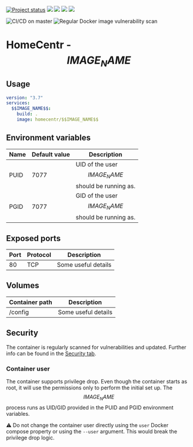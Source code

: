 [![Project status](https://badgen.net/badge/project%20status/stable%20%26%20actively%20maintaned?color=green)](https://github.com/homecentr/docker-$$IMAGE_NAME$$/graphs/commit-activity) [![](https://badgen.net/github/label-issues/homecentr/docker-$$IMAGE_NAME$$/bug?label=open%20bugs&color=green)](https://github.com/homecentr/docker-$$IMAGE_NAME$$/labels/bug) [![](https://badgen.net/github/release/homecentr/docker-$$IMAGE_NAME$$)](https://hub.docker.com/repository/docker/homecentr/$$IMAGE_NAME$$)
[![](https://badgen.net/docker/pulls/homecentr/$$IMAGE_NAME$$)](https://hub.docker.com/repository/docker/homecentr/$$IMAGE_NAME$$) 
[![](https://badgen.net/docker/size/homecentr/$$IMAGE_NAME$$)](https://hub.docker.com/repository/docker/homecentr/$$IMAGE_NAME$$)

![CI/CD on master](https://github.com/homecentr/docker-$$IMAGE_NAME$$/workflows/CI/CD%20on%20master/badge.svg)
![Regular Docker image vulnerability scan](https://github.com/homecentr/docker-$$IMAGE_NAME$$/workflows/Regular%20Docker%20image%20vulnerability%20scan/badge.svg)


# HomeCentr - $$IMAGE_NAME$$


## Usage

```yml
version: "3.7"
services:
  $$IMAGE_NAME$$:
    build: .
    image: homecentr/$$IMAGE_NAME$$
```

## Environment variables

| Name | Default value | Description |
|------|---------------|-------------|
| PUID | 7077 | UID of the user $$IMAGE_NAME$$ should be running as. |
| PGID | 7077 | GID of the user $$IMAGE_NAME$$ should be running as. |

## Exposed ports

| Port | Protocol | Description |
|------|------|-------------|
| 80 | TCP | Some useful details |

## Volumes

| Container path | Description |
|------------|---------------|
| /config | Some useful details |

## Security
The container is regularly scanned for vulnerabilities and updated. Further info can be found in the [Security tab](https://github.com/homecentr/docker-$$IMAGE_NAME$$/security).

### Container user
The container supports privilege drop. Even though the container starts as root, it will use the permissions only to perform the initial set up. The $$IMAGE_NAME$$ process runs as UID/GID provided in the PUID and PGID environment variables.

:warning: Do not change the container user directly using the `user` Docker compose property or using the `--user` argument. This would break the privilege drop logic.